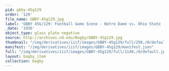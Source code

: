 ```yaml
---
pid: gbby-45g129
order: '129'
file_name: GBBY-45g129.jpg
label: 'GBBY 45G/129: Football Game Scene - Notre Dame vs. Ohio State - 1936'
_date: '1936'
object_type: glass plate negative
source: http://archives.nd.edu/Bagby/GBBY-45g129.jpg
thumbnail: "/img/derivatives/iiif/images/GBBY-45g129/full/250,/0/default.jpg"
manifest: "/img/derivatives/iiif/images/GBBY-45g129/manifest.json"
full: "/img/derivatives/iiif/images/GBBY-45g129/full/1140,/0/default.jpg"
layout: bagby_item
collection: bagby
---
```

